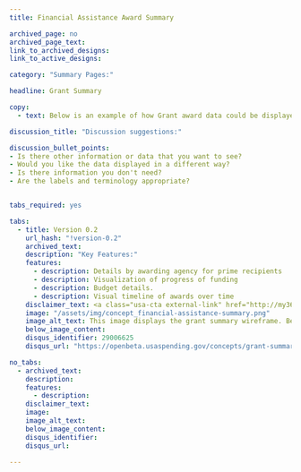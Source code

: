 ```yaml
---
title: Financial Assistance Award Summary

archived_page: no
archived_page_text:
link_to_archived_designs:
link_to_active_designs:

category: "Summary Pages:"

headline: Grant Summary

copy:
  - text: Below is an example of how Grant award data could be displayed. Please take a look and give us your feedback in the discussion section at the bottom of each tab.

discussion_title: "Discussion suggestions:"

discussion_bullet_points:
- Is there other information or data that you want to see?
- Would you like the data displayed in a different way?
- Is there information you don't need?
- Are the labels and terminology appropriate?


tabs_required: yes

tabs:
  - title: Version 0.2
    url_hash: "!version-0.2"
    archived_text:
    description: "Key Features:"
    features:
      - description: Details by awarding agency for prime recipients
      - description: Visualization of progress of funding
      - description: Budget details.
      - description: Visual timeline of awards over time
    disclaimer_text: <a class="usa-cta external-link" href="http://my36m8.axshare.com/#g=1&p=financial_assistance_award_summary_v2&c=1">View an interactive version of the below image</a>
    image: "/assets/img/concept_financial-assistance-summary.png"
    image_alt_text: This image displays the grant summary wireframe. Below the awarding agency and recipient information is a bar graph  displaying total award amounts for the prime recipient and the sub-awards. Below that display is a graph showing the progress of the funding over time, with tabs to toggle to sub-award data and the budget details.
    below_image_content:
    disqus_identifier: 29006625
    disqus_url: "https://openbeta.usaspending.gov/concepts/grant-summary#!version-0.2"

no_tabs:
  - archived_text:
    description:
    features:
      - description:
    disclaimer_text:
    image:
    image_alt_text:
    below_image_content:
    disqus_identifier:
    disqus_url:

---
```

